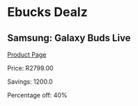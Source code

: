
# Ebucks Dealz
## Samsung: Galaxy Buds Live
[Product Page](https://www.ebucks.com/web/shop/productSelected.do?prodId=1036671751&catId=1158501552)

Price: R2799.00

Savings: 1200.0

Percentage off: 40%
	